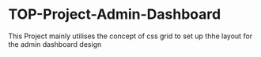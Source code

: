 # TOP-Project-Admin-Dashboard
This Project mainly utilises the concept of css grid to set up thhe layout for the admin dashboard design
